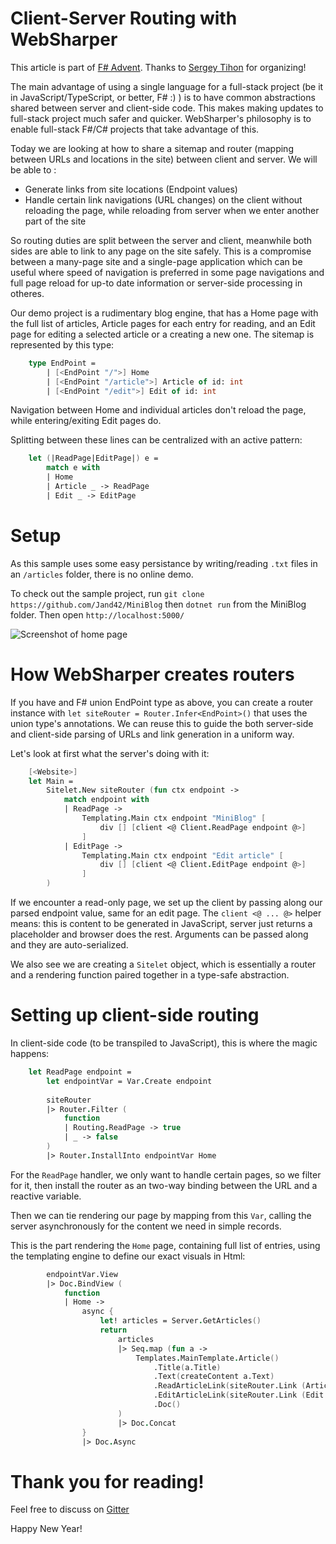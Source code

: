 # Client-Server Routing with WebSharper

This article is part of [F# Advent](https://sergeytihon.com/category/f-advent/). Thanks to [Sergey Tihon](https://twitter.com/sergey_tihon) for organizing!

The main advantage of using a single language for a full-stack project (be it in JavaScript/TypeScript, or better, F# :) ) is to have common abstractions shared between server and client-side code.
This makes making updates to full-stack project much safer and quicker. WebSharper's philosophy is to enable full-stack F#/C# projects that take advantage of this.

Today we are looking at how to share a sitemap and router (mapping between URLs and locations in the site) between client and server.
We will be able to :

  * Generate links from site locations (Endpoint values)
  * Handle certain link navigations (URL changes) on the client without reloading the page, while reloading from server when we enter another part of the site

So routing duties are split between the server and client, meanwhile both sides are able to link to any page on the site safely.
This is a compromise between a many-page site and a single-page application which can be useful where speed of navigation is preferred in some page navigations and full page reload for up-to date information or server-side processing in otheres.

Our demo project is a rudimentary blog engine, that has a Home page with the full list of articles, Article pages for each entry for reading, and an Edit page for editing a selected article or a creating a new one.
The sitemap is represented by this type:

```fsharp
    type EndPoint =
        | [<EndPoint "/">] Home
        | [<EndPoint "/article">] Article of id: int
        | [<EndPoint "/edit">] Edit of id: int
```
Navigation between Home and individual articles don't reload the page, while entering/exiting Edit pages do.

Splitting between these lines can be centralized with an active pattern:

```fsharp
    let (|ReadPage|EditPage|) e =
        match e with
        | Home
        | Article _ -> ReadPage
        | Edit _ -> EditPage
```

# Setup

As this sample uses some easy persistance by writing/reading `.txt` files in an `/articles` folder, there is no online demo.

To check out the sample project, run `git clone https://github.com/Jand42/MiniBlog` then `dotnet run` from the MiniBlog folder.
Then open `http://localhost:5000/`

![Screenshot of home page](https://i.imgur.com/gvx7gJI.png)

# How WebSharper creates routers

If you have and F# union EndPoint type as above, you can create a router instance with `let siteRouter = Router.Infer<EndPoint>()` that uses the union type's annotations.
We can reuse this to guide the both server-side and client-side parsing of URLs and link generation in a uniform way.

Let's look at first what the server's doing with it:

```fsharp
    [<Website>]
    let Main =
        Sitelet.New siteRouter (fun ctx endpoint ->
            match endpoint with
            | ReadPage -> 
                Templating.Main ctx endpoint "MiniBlog" [
                    div [] [client <@ Client.ReadPage endpoint @>]
                ]
            | EditPage -> 
                Templating.Main ctx endpoint "Edit article" [
                    div [] [client <@ Client.EditPage endpoint @>]
                ]
        )
```

If we encounter a read-only page, we set up the client by passing along our parsed endpoint value, same for an edit page.
The `client <@ ... @>` helper means: this is content to be generated in JavaScript, server just returns a placeholder and browser does the rest.
Arguments can be passed along and they are auto-serialized.

We also see we are creating a `Sitelet` object, which is essentially a router and a rendering function paired together in a type-safe abstraction.

# Setting up client-side routing

In client-side code (to be transpiled to JavaScript), this is where the magic happens:

```fsharp
    let ReadPage endpoint =
        let endpointVar = Var.Create endpoint
        
        siteRouter
        |> Router.Filter (
            function
            | Routing.ReadPage -> true
            | _ -> false
        )
        |> Router.InstallInto endpointVar Home
```

For the `ReadPage` handler, we only want to handle certain pages, so we filter for it, then install the router as an two-way binding between the URL and a reactive variable.

Then we can tie rendering our page by mapping from this `Var`, calling the server asynchronously for the content we need in simple records.

This is the part rendering the `Home` page, containing full list of entries, using the templating engine to define our exact visuals in Html:

```fsharp
        endpointVar.View
        |> Doc.BindView (
            function
            | Home ->
                async {
                    let! articles = Server.GetArticles()
                    return
                        articles 
                        |> Seq.map (fun a ->
                            Templates.MainTemplate.Article()
                                .Title(a.Title)
                                .Text(createContent a.Text)
                                .ReadArticleLink(siteRouter.Link (Article a.Id))
                                .EditArticleLink(siteRouter.Link (Edit a.Id))
                                .Doc()
                        )
                        |> Doc.Concat
                }
                |> Doc.Async
```

# Thank you for reading!

Feel free to discuss on [Gitter](https://gitter.im/intellifactory/websharper)

Happy New Year!